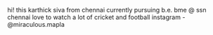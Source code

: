 hi! this karthick siva from chennai
currently pursuing b.e. bme @ ssn chennai
love to watch a lot of cricket and football
instagram - @miraculous.mapla
